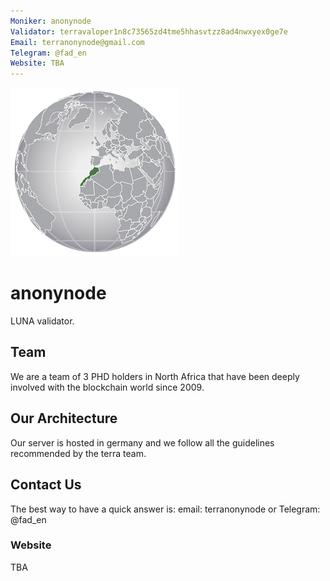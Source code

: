 ```yaml
---
Moniker: anonynode
Validator: terravaloper1n8c73565zd4tme5hhasvtzz8ad4nwxyex0ge7e
Email: terranonynode@gmail.com
Telegram: @fad_en
Website: TBA
---
```


![anonynodelogo](anonynode.png)

# anonynode 
LUNA validator.

## Team

We are a team of 3 PHD holders in North Africa that have been deeply involved with the blockchain world since 2009.



## Our Architecture

Our server is hosted in germany and we follow all the guidelines recommended by the terra team.


## Contact Us

The best way to have a quick answer is: email: terranonynode or Telegram: @fad_en

### Website

TBA
